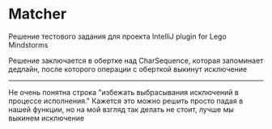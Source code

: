 # Matcher
Решение тестового задания для проекта IntelliJ plugin for Lego Mindstorms

Решение заключается в обертке над CharSequence, которая запоминает дедлайн, после которого операции с оберткой выкинут исключение

---

Не очень понятна строка "избежать выбрасывания исключений в процессе исполнения."
Кажется это можно решить просто падая в нашей функции, но на мой взгляд так делать не стоит, лучше мы выкинем исключение
